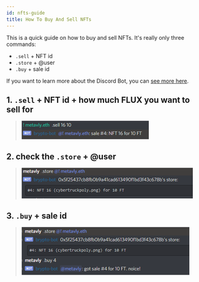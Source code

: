 ```yaml
---
id: nfts-guide 
title: How To Buy And Sell NFTs 
---
```


This is a quick guide on how to buy and sell NFTs. It's really only three commands: 
- `.sell` + NFT id
- `.store` + @user
- `.buy` + sale id

If you want to learn more about the Discord Bot, you can [see more here](../webaverse/discord-bot).

## 1. `.sell` + NFT id + how much FLUX you want to sell for
> ![](/img/store-1.PNG)

## 2. check the `.store` + @user
> ![](/img/store-2.PNG)

## 3. `.buy` + sale id 
> ![](/img/store-3.PNG)
